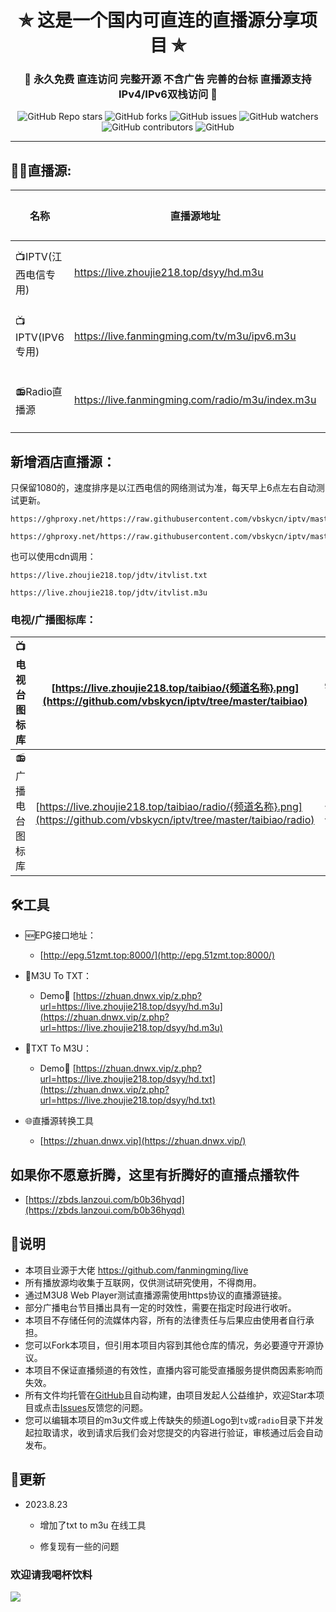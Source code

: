 

<h1 align="center"> ✯ 这是一个国内可直连的直播源分享项目 ✯ </h1>

<h3 align="center">🔕 永久免费 直连访问 完整开源 不含广告 完善的台标 直播源支持IPv4/IPv6双栈访问 🔕</h3>

<p align="center">
<img alt="GitHub Repo stars" src="https://img.shields.io/github/stars/vbskycn/iptv">
<img alt="GitHub forks" src="https://img.shields.io/github/forks/vbskycn/iptv">
<img alt="GitHub issues" src="https://img.shields.io/github/issues/vbskycn/iptv">
<img alt="GitHub watchers" src="https://img.shields.io/github/watchers/vbskycn/iptv">
<img alt="GitHub contributors" src="https://img.shields.io/github/contributors/vbskycn/iptv">
<img alt="GitHub" src="https://img.shields.io/github/license/vbskycn/iptv">
</p>



---

## 🤹‍♂️直播源:

<table>
  <thead>
    <tr>
      <th>名称</th>
      <th>直播源地址</th>
      <th>完善源</th>
      <th>频道数</th>
      <th>更新时间</th>
    </tr>
  </thead>
  <tbody>
    <tr>
      <td>📺IPTV(江西电信专用)</td>
      <td><a href="https://live.zhoujie218.top/dsyy/hd.m3u">https://live.zhoujie218.top/dsyy/hd.m3u</a></td>
      <td><a href="https://github.com/vbskycn/iptv/edit/master/dsyy/hd.m3u">编辑该源</a></td>
      <td>110个</td>
      <td>2023.11.29</td>
    </tr>
    <tr>
      <td>📺IPTV(IPV6专用)</td>
      <td><a href="https://live.fanmingming.com/tv/m3u/ipv6.m3u">https://live.fanmingming.com/tv/m3u/ipv6.m3u</a></td>
      <td><a href="https://github.com/fanmingming/live/edit/main/tv/m3u/ipv6.m3u">编辑该源</a></td>
      <td>120个</td>
      <td>2023.7.29</td>
    </tr>
    <tr>
      <td>📻Radio直播源</td>
      <td><a href="https://live.fanmingming.com/radio/m3u/index.m3u">https://live.fanmingming.com/radio/m3u/index.m3u</a></td>
      <td><a href="https://github.com/fanmingming/live/edit/main/radio/m3u/index.m3u">编辑该源</a></td>
      <td>317个</td>
      <td>2023.5.3</td>
    </tr>
  </tbody>
</table>


## 新增酒店直播源：

只保留1080的，速度排序是以江西电信的网络测试为准，每天早上6点左右自动测试更新。

```
https://ghproxy.net/https://raw.githubusercontent.com/vbskycn/iptv/master/jdtv/itvlist.txt

https://ghproxy.net/https://raw.githubusercontent.com/vbskycn/iptv/master/jdtv/itvlist.m3u
```

也可以使用cdn调用：

```
https://live.zhoujie218.top/jdtv/itvlist.txt

https://live.zhoujie218.top/jdtv/itvlist.m3u
```





### 电视/广播图标库：

| 📺电视台图标库   | [https://live.zhoujie218.top/taibiao/{频道名称}.png](https://github.com/vbskycn/iptv/tree/master/taibiao) | 958个 | 2023.11.25 |
| --------------- | ------------------------------------------------------------ | ----- | ---------- |
| 📻广播电台图标库 | [https://live.zhoujie218.top/taibiao/radio/{频道名称}.png](https://github.com/vbskycn/iptv/tree/master/taibiao/radio) | 465个 | 2023.8.27  |




## 🛠️工具
- 🆕EPG接口地址：
  -  [http://epg.51zmt.top:8000/](http://epg.51zmt.top:8000/)
- 📄M3U To TXT：
  - Demo🔗 [https://zhuan.dnwx.vip/z.php?url=https://live.zhoujie218.top/dsyy/hd.m3u](https://zhuan.dnwx.vip/z.php?url=https://live.zhoujie218.top/dsyy/hd.m3u)
- 📄TXT To M3U：

  - Demo🔗 [https://zhuan.dnwx.vip/z.php?url=https://live.zhoujie218.top/dsyy/hd.txt](https://zhuan.dnwx.vip/z.php?url=https://live.zhoujie218.top/dsyy/hd.txt)
- 🌐直播源转换工具
  
  - [https://zhuan.dnwx.vip](https://zhuan.dnwx.vip/)

##    

##  如果你不愿意折腾，这里有折腾好的直播点播软件

- [https://zbds.lanzoui.com/b0b36hyqd](https://zbds.lanzoui.com/b0b36hyqd)



## 📖说明

- 本项目业源于大佬 https://github.com/fanmingming/live
- 所有播放源均收集于互联网，仅供测试研究使用，不得商用。
- 通过M3U8 Web Player测试直播源需使用https协议的直播源链接。
- 部分广播电台节目播出具有一定的时效性，需要在指定时段进行收听。
- 本项目不存储任何的流媒体内容，所有的法律责任与后果应由使用者自行承担。
- 您可以Fork本项目，但引用本项目内容到其他仓库的情况，务必要遵守开源协议。
- 本项目不保证直播频道的有效性，直播内容可能受直播服务提供商因素影响而失效。
- 所有文件均托管在[GitHub](https://github.com/vbskycn/iptv)且自动构建，由项目发起人公益维护，欢迎Star本项目或点击[Issues](https://github.com/vbskycn/iptv/issues/new/choose)反馈您的问题。
- 您可以编辑本项目的m3u文件或上传缺失的频道Logo到`tv`或`radio`目录下并发起拉取请求，收到请求后我们会对您提交的内容进行验证，审核通过后会自动发布。



## 📔更新

- 2023.8.23
  
  - 增加了txt to m3u 在线工具
  
  - 修复现有一些的问题
  
    

### 欢迎请我喝杯饮料

![](https://cdn.jsdelivr.net/gh/vbskycn/tu@main/img/ds.jpg)
